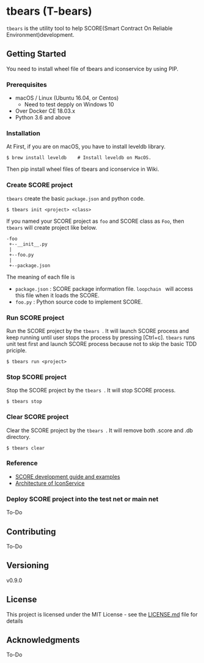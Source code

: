 tbears (T-bears)
=======

```tbears``` is the utility tool to help SCORE(Smart Contract On Reliable Environment)development.

## Getting Started
You need to install wheel file of tbears and iconservice by using PIP.

### Prerequisites
* macOS / Linux (Ubuntu 16.04, or Centos)
	* Need to test depply on Windows 10
* Over Docker CE 18.03.x
* Python 3.6 and above

### Installation

At First, if you are on macOS, you have to install leveldb library.
 ```
 $ brew install leveldb    # Install leveldb on MacOS.
 ```

Then pip install wheel files of tbears and iconservice in Wiki.


### Create SCORE project
 ```tbears``` create the basic ```package.json``` and python code.
```
$ tbears init <project> <class>
```
 If you named your SCORE project as ```foo``` and SCORE class as ```Foo```, then ```tbears``` will create project like below.

 ```
 -foo
  +--__init__.py
  |
  +--foo.py
  |
  +--package.json
 ```
  The meaning of each file is
  * ```package.json``` : SCORE package information file. ```loopchain ``` will access this file when it loads the SCORE.
  * ```foo.py``` : Python source code to implement SCORE.

### Run SCORE project

 Run the SCORE project by the ```tbears ```. It will launch SCORE process and keep running until user stops the process by pressing [Ctrl+c]. ```tbears``` runs unit test first and launch SCORE process because not to skip the basic TDD priciple.
```
$ tbears run <project>
```

### Stop SCORE project

 Stop the SCORE project by the ```tbears ```. It will stop SCORE process.
```
$ tbears stop
```

### Clear SCORE project

 Clear the SCORE project by the ```tbears ```. It will remove both .score and .db directory.
```
$ tbears clear
```

### Reference
* [SCORE development guide and examples](https://repo.theloop.co.kr/icon/loopchain-icon/blob/master/icon/docs/dapp_guide.md)
* [Architecture of IconService](https://repo.theloop.co.kr/icon/loopchain-icon/blob/master/icon/docs/class.md)

### Deploy SCORE project into the test net or main net

To-Do

## Contributing

To-Do

## Versioning

 v0.9.0

## License

This project is licensed under the MIT License - see the [LICENSE.md](LICENSE.md) file for details

## Acknowledgments
 To-Do
